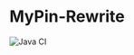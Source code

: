 # MyPin-Rewrite

![Java CI](https://github.com/Drison64/MyPin-Rewrite/workflows/Java%20CI/badge.svg?event=deployment)
